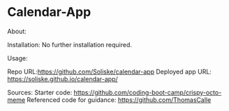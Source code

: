 # Calendar-App
About:

Installation: No further installation required.

Usage: 

Repo URL:https://github.com/Soliske/calendar-app Deployed app URL: https://soliske.github.io/calendar-app/


Sources:
Starter code: https://github.com/coding-boot-camp/crispy-octo-meme
Referenced code for guidance: https://github.com/ThomasCalle
